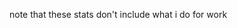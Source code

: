 <!--START_SECTION:waka-->

<!--END_SECTION:waka-->
note that these stats don't include what i do for work
